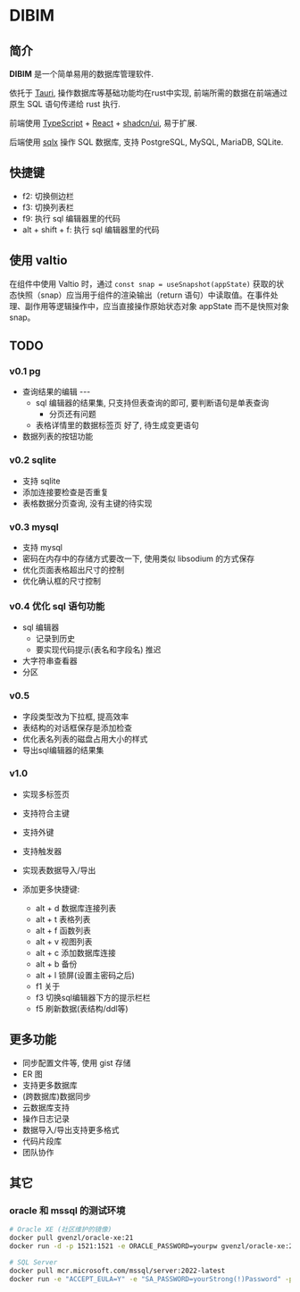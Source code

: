 # DIBIM

## 简介

**DIBIM** 是一个简单易用的数据库管理软件.

依托于 [Tauri](https://tauri.app/), 操作数据库等基础功能均在rust中实现, 前端所需的数据在前端通过原生 SQL 语句传递给 rust 执行.

前端使用 [TypeScript](https://www.typescriptlang.org) + [React](https://react.dev/) + [shadcn/ui](https://ui.shadcn.com/), 易于扩展.

后端使用 [sqlx](https://github.com/launchbadge/sqlx) 操作 SQL 数据库, 支持  PostgreSQL, MySQL, MariaDB, SQLite.

## 快捷键

- f2: 切换侧边栏
- f3: 切换列表栏
- f9: 执行 sql 编辑器里的代码
- alt + shift + f: 执行 sql 编辑器里的代码

## 使用 valtio

在组件中使用 Valtio 时，通过 `const snap = useSnapshot(appState)` 获取的状态快照（snap）应当用于组件的渲染输出（return 语句）中读取值。在事件处理、副作用等逻辑操作中，应当直接操作原始状态对象 appState 而不是快照对象 snap。

## TODO

### v0.1 pg

- 查询结果的编辑 ---
  - sql 编辑器的结果集, 只支持但表查询的即可, 要判断语句是单表查询
    - 分页还有问题
  - 表格详情里的数据标签页 好了, 待生成变更语句  
- 数据列表的按钮功能  

### v0.2 sqlite

- 支持 sqlite
- 添加连接要检查是否重复
- 表格数据分页查询, 没有主键的待实现

### v0.3 mysql

- 支持 mysql
- 密码在内存中的存储方式要改一下, 使用类似 libsodium 的方式保存  
- 优化页面表格超出尺寸的控制
- 优化确认框的尺寸控制

### v0.4 优化 sql 语句功能

- sql 编辑器
  - 记录到历史
  - 要实现代码提示(表名和字段名) 推迟
- 大字符串查看器
- 分区  

### v0.5

- 字段类型改为下拉框, 提高效率
- 表结构的对话框保存是添加检查
- 优化表名列表的磁盘占用大小的样式
- 导出sql编辑器的结果集

### v1.0

- 实现多标签页
- 支持符合主键
- 支持外键
- 支持触发器
- 实现表数据导入/导出
- 添加更多快捷键:

  - alt + d 数据库连接列表
  - alt + t 表格列表
  - alt + f 函数列表
  - alt + v 视图列表
  - alt + c 添加数据库连接
  - alt + b 备份
  - alt + l 锁屏(设置主密码之后)
  - f1 关于
  - f3 切换sql编辑器下方的提示栏栏
  - f5 刷新数据(表结构/ddl等)

## 更多功能

- 同步配置文件等, 使用 gist 存储
- ER 图
- 支持更多数据库
- (跨数据库)数据同步
- 云数据库支持
- 操作日志记录
- 数据导入/导出支持更多格式
- 代码片段库
- 团队协作
  
## 其它

### oracle 和 mssql 的测试环境

```sh
# Oracle XE (社区维护的镜像)
docker pull gvenzl/oracle-xe:21
docker run -d -p 1521:1521 -e ORACLE_PASSWORD=yourpw gvenzl/oracle-xe:21

# SQL Server
docker pull mcr.microsoft.com/mssql/server:2022-latest
docker run -e "ACCEPT_EULA=Y" -e "SA_PASSWORD=yourStrong(!)Password" -p 1433:1433 -d mcr.microsoft.com/mssql/server:2022-latest
```
